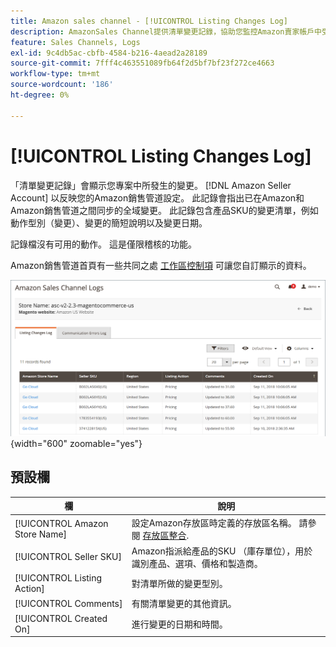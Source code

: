 ```yaml
---
title: Amazon sales channel - [!UICONTROL Listing Changes Log]
description: AmazonSales Channel提供清單變更記錄，協助您監控Amazon賣家帳戶中受影響的變更。
feature: Sales Channels, Logs
exl-id: 9c4db5ac-cbfb-4584-b216-4aead2a28189
source-git-commit: 7fff4c463551089fb64f2d5bf7bf23f272ce4663
workflow-type: tm+mt
source-wordcount: '186'
ht-degree: 0%

---
```


# [!UICONTROL Listing Changes Log]

「清單變更記錄」會顯示您專案中所發生的變更。 [!DNL Amazon Seller Account] 以反映您的Amazon銷售管道設定。 此記錄會指出已在Amazon和Amazon銷售管道之間同步的全域變更。 此記錄包含產品SKU的變更清單，例如動作型別（變更）、變更的簡短說明以及變更日期。

記錄檔沒有可用的動作。 這是僅限稽核的功能。

Amazon銷售管道首頁有一些共同之處 [工作區控制項](./workspace-controls.md) 可讓您自訂顯示的資料。

![列出變更記錄](assets/amazon-listing-changes-log.png){width="600" zoomable="yes"}

## 預設欄

| 欄 | 說明 |
|--------------------------------|-------------------------------------------------------------------------------------------------------------------------|
| [!UICONTROL Amazon Store Name] | 設定Amazon存放區時定義的存放區名稱。 請參閱 [存放區整合](./store-integration.md). |
| [!UICONTROL Seller SKU] | Amazon指派給產品的SKU （庫存單位），用於識別產品、選項、價格和製造商。 |
| [!UICONTROL Listing Action] | 對清單所做的變更型別。 |
| [!UICONTROL Comments] | 有關清單變更的其他資訊。 |
| [!UICONTROL Created On] | 進行變更的日期和時間。 |
